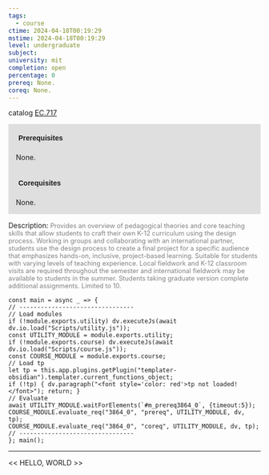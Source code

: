 ```yaml
---
tags:
  - course
ctime: 2024-04-18T00:19:29
mstime: 2024-04-18T00:19:29
level: undergraduate
subject: 
university: mit
completion: open
percentage: 0
prereq: None.
coreq: None.
---
```


catalog [EC.717](http://student.mit.edu/catalog/mECa.html#EC.717)

<span style="display: block; padding: 15px; background-color: rgb(100, 100, 100, 0.2);"><font id="m_prereq3864_0" style="display: block; font-family: Arial, sans-serif; font-weight: bold; padding: 5px">Prerequisites</font><br><span id="prereq3864_0">None.</span></span>
<span style="display: block; padding: 15px; background-color: rgb(100, 100, 100, 0.2);"><font id="m_coreq3864_0" style="display: block; font-family: Arial, sans-serif; font-weight: bold; padding: 5px">Corequisites</font><br><span id="coreq3864_0">None.</span></span>

<font style="">Description:</font>
<font style="color: grey; font-size: 0.8rem;">Provides an overview of pedagogical theories and core teaching skills that allow students to craft their own K-12 curriculum using the design process. Working in groups and collaborating with an international partner, students use the design process to create a final project for a specific audience that emphasizes hands-on, inclusive, project-based learning. Suitable for students with varying levels of teaching experience. Local fieldwork and K-12 classroom visits are required throughout the semester and international fieldwork may be available to students in the summer. Students taking graduate version complete additional assignments. Limited to 10.</font>

```dataviewjs
const main = async _ => {
// --------------------------------
// Load modules
if (!module.exports.utility) dv.executeJs(await dv.io.load("Scripts/utility.js"));
const UTILITY_MODULE = module.exports.utility;
if (!module.exports.course) dv.executeJs(await dv.io.load("Scripts/course.js"));
const COURSE_MODULE = module.exports.course;
// Load tp
let tp = this.app.plugins.getPlugin("templater-obsidian").templater.current_functions_object;
if (!tp) { dv.paragraph("<font style='color: red'>tp not loaded!</font>"); return; }
// Evaluate
await UTILITY_MODULE.waitForElements(`#m_prereq3864_0`, {timeout:5});
COURSE_MODULE.evaluate_req("3864_0", "prereq", UTILITY_MODULE, dv, tp);
COURSE_MODULE.evaluate_req("3864_0", "coreq", UTILITY_MODULE, dv, tp);
// --------------------------------
}; main();
```

---

<< HELLO, WORLD >>
